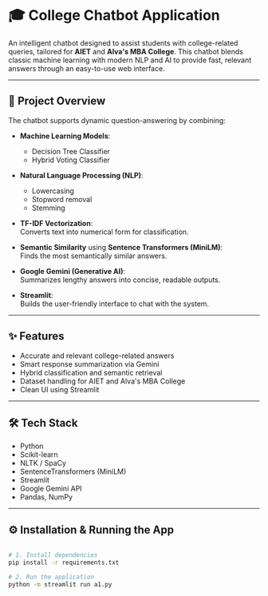 # 🎓 College Chatbot Application

An intelligent chatbot designed to assist students with college-related queries, tailored for **AIET** and **Alva's MBA College**. This chatbot blends classic machine learning with modern NLP and AI to provide fast, relevant answers through an easy-to-use web interface.

---

## 🚀 Project Overview

The chatbot supports dynamic question-answering by combining:

- **Machine Learning Models**:  
  - Decision Tree Classifier  
  - Hybrid Voting Classifier

- **Natural Language Processing (NLP)**:  
  - Lowercasing  
  - Stopword removal  
  - Stemming  

- **TF-IDF Vectorization**:  
  Converts text into numerical form for classification.

- **Semantic Similarity** using **Sentence Transformers (MiniLM)**:  
  Finds the most semantically similar answers.

- **Google Gemini (Generative AI)**:  
  Summarizes lengthy answers into concise, readable outputs.

- **Streamlit**:  
  Builds the user-friendly interface to chat with the system.

---

## ✨ Features

- Accurate and relevant college-related answers  
- Smart response summarization via Gemini  
- Hybrid classification and semantic retrieval  
- Dataset handling for AIET and Alva's MBA College  
- Clean UI using Streamlit

---

## 🛠️ Tech Stack

- Python  
- Scikit-learn  
- NLTK / SpaCy  
- SentenceTransformers (MiniLM)  
- Streamlit  
- Google Gemini API  
- Pandas, NumPy

---

## ⚙️ Installation & Running the App

```bash

# 1. Install dependencies
pip install -r requirements.txt

# 2. Run the application
python -m streamlit run a1.py
